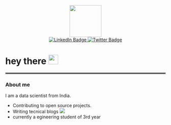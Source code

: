 <div id="header" align="center">
  <img src="https://media.giphy.com/media/M9gbBd9nbDrOTu1Mqx/giphy.gif" width="100"/>
</div>
 <div align="center">
 <a href="https://www.linkedin.com/in/shiva-chauhan-051275240/">
    <img src="https://img.shields.io/badge/LinkedIn-blue?style=for-the-badge&logo=linkedin&logoColor=white" alt="LinkedIn Badge"/>
  </a>
  <a href="https://twitter.com/Shivachuahan17">
    <img src="https://img.shields.io/badge/Twitter-blue?style=for-the-badge&logo=twitter&logoColor=white" alt="Twitter Badge"/>
  </a>
</div>
<h1>
  hey there
  <img src="https://media.giphy.com/media/hvRJCLFzcasrR4ia7z/giphy.gif" width="30px"/>
</h1>


<hr style="border:2px solid gray">

### **About me**
I am a data scientist from India.
* Contributing to open source projects.
* Writing tecnical blogs <a href="https://hashnode.com/@Shivachauhan17"><img src="https://img.shields.io/badge/Hashnode-blogs-blue"></a>
* currently a egineering student of 3rd year

